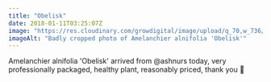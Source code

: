 ```yaml
---
title: "Obelisk"
date: 2018-01-11T03:25:07Z
image: "https://res.cloudinary.com/growdigital/image/upload/q_70,w_736/v1544047140/amelanchier-obelisk-27854895259.jpg"
imageAlt: "Badly cropped photo of Amelanchier alnifolia 'Obelisk'"
---
```


Amelanchier alnifolia 'Obelisk' arrived from @ashnurs today, very professionally packaged, healthy plant, reasonably priced, thank you 🙂
